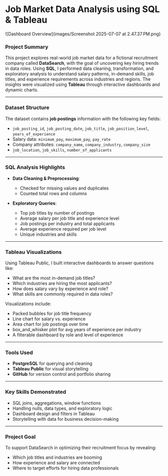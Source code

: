 # Job Market Data Analysis using SQL & Tableau
![Dashboard Overview](images/Screenshot 2025-07-07 at 2.47.37 PM.png)
### Project Summary

This project explores real-world job market data for a fictional recruitment company called **DataSearch**, with the goal of uncovering key hiring trends in data roles. Using **SQL**, I performed data cleaning, transformation, and exploratory analysis to understand salary patterns, in-demand skills, job titles, and experience requirements across industries and regions. The insights were visualized using **Tableau** through interactive dashboards and dynamic charts.
_______________________________________________________________________________________

### Dataset Structure

The dataset contains **job postings** information with the following key fields:

* `job_posting_id`, `job_posting_date`, `job_title`, `job_position_level`, `years_of_experience`
* Salary data: `minimum_pay`, `maximum_pay`, `pay_rate`
* Company attributes: `company_name`, `company_industry`, `company_size`
* `job_location`, `job_skills`, `number_of_applicants`
_______________________________________________________________________________________

### SQL Analysis Highlights

* **Data Cleaning & Preprocessing**:

  * Checked for missing values and duplicates
  * Counted total rows and columns
    
* **Exploratory Queries**:

  * Top job titles by number of postings
  * Average salary per job title and experience level
  * Job postings per industry and total applicants
  * Average experience required per job level
  * Unique industries and skills
_______________________________________________________________________________________

### Tableau Visualizations

Using Tableau Public, I built interactive dashboards to answer questions like:

* What are the most in-demand job titles?
* Which industries are hiring the most applicants?
* How does salary vary by experience and role?
* What skills are commonly required in data roles?

Visualizations include:

* Packed bubbles for job title frequency
* Line chart for salary vs. experience
* Area chart for job postings over time
* box_and_whisker plot for avg years of experience per industry
* A filterable dashboard by role and level of experience
_______________________________________________________________________________________

### Tools Used

* **PostgreSQL** for querying and cleaning
* **Tableau Public** for visual storytelling
* **GitHub** for version control and portfolio sharing

_______________________________________________________________________________________

### Key Skills Demonstrated

* SQL joins, aggregations, window functions
* Handling nulls, data types, and exploratory logic
* Dashboard design and filters in Tableau
* Storytelling with data for business decision-making

_______________________________________________________________________________________

### Project Goal

To support DataSearch in optimizing their recruitment focus by revealing:

* Which job titles and industries are booming
* How experience and salary are connected
* Where to target efforts for hiring data professionals

